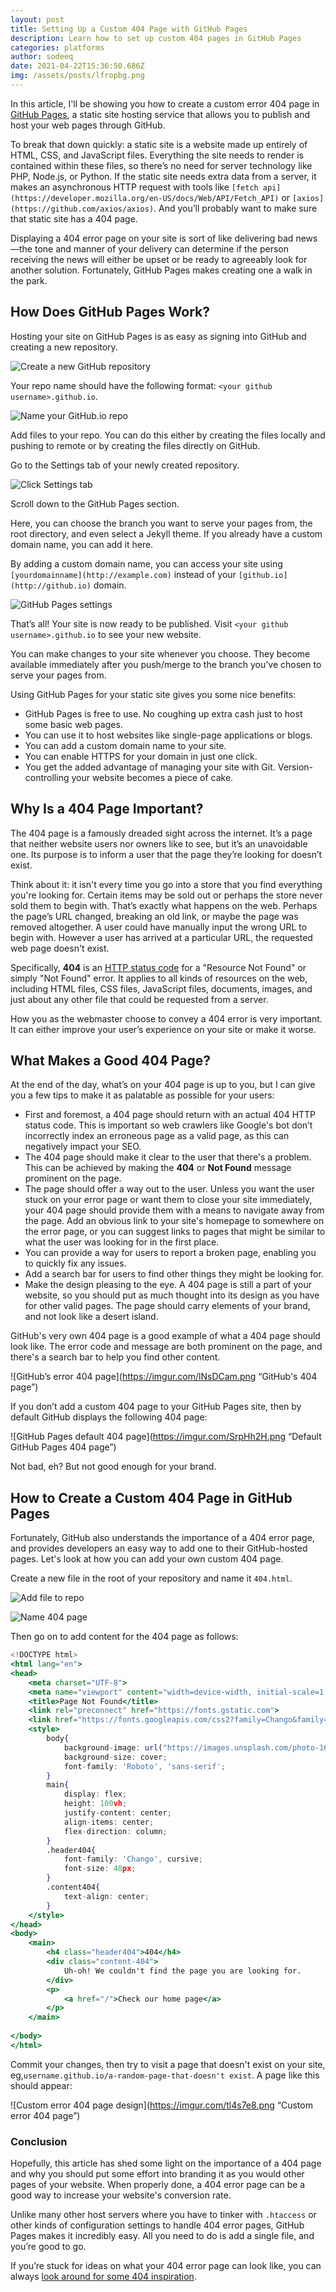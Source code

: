 ```yaml
---
layout: post
title: Setting Up a Custom 404 Page with GitHub Pages
description: Learn how to set up custom 404 pages in GitHub Pages
categories: platforms
author: sodeeq
date: 2021-04-22T15:36:50.686Z
img: /assets/posts/lfropbg.png
---
```


In this article, I'll be showing you how to create a custom error 404 page in [GitHub Pages](https://lab.github.com/githubtraining/github-pages), a static site hosting service that allows you to publish and host your web pages through GitHub.

To break that down quickly: a static site is a website made up entirely of HTML, CSS, and JavaScript files. Everything the site needs to render is contained within these files, so there’s no need for server technology like PHP, Node.js, or Python. If the static site needs extra data from a server, it makes an asynchronous HTTP request with tools like `[fetch api](https://developer.mozilla.org/en-US/docs/Web/API/Fetch_API)` or `[axios](https://github.com/axios/axios)`. And you’ll probably want to make sure that static site has a 404 page.

Displaying a 404 error page on your site is sort of like delivering bad news—the tone and manner of your delivery can determine if the person receiving the news will either be upset or be ready to agreeably look for another solution. Fortunately, GitHub Pages makes creating one a walk in the park.

## How Does GitHub Pages Work?

Hosting your site on GitHub Pages is as easy as signing into GitHub and creating a new repository. 

![Create a new GitHub repository](https://i.imgur.com/kI4Tuh6.png)

Your repo name should have the following format: `<your github username>.github.io`.

![Name your GitHub.io repo](https://imgur.com/33fezEh.png)

Add files to your repo. You can do this either by creating the files locally and pushing to remote or by creating the files directly on GitHub.

Go to the Settings tab of your newly created repository.

![Click Settings tab](https://imgur.com/O3szeWF.png)

Scroll down to the GitHub Pages section. 

Here, you can choose the branch you want to serve your pages from, the root directory, and even select a Jekyll theme. If you already have a custom domain name, you can add it here.

By adding a custom domain name, you can access your site using `[yourdomainname](http://example.com)` instead of your `[github.io](http://github.io)` domain.

![GitHub Pages settings](https://imgur.com/JKGXKmS.png)

That’s all! Your site is now ready to be published. Visit `<your github username>.github.io` to see your new website. 

You can make changes to your site whenever you choose. They become available immediately after you push/merge to the branch you’ve chosen to serve your pages from.

Using GitHub Pages for your static site gives you some nice benefits:

- GitHub Pages is free to use. No coughing up extra cash just to host some basic web pages.
- You can use it to host websites like single-page applications or blogs.
- You can add a custom domain name to your site.
- You can enable HTTPS for your domain in just one click.
- You get the added advantage of managing your site with Git. Version-controlling your website becomes a piece of cake.

## Why Is a 404 Page Important?

The 404 page is a famously dreaded sight across the internet. It’s a page that neither website users nor owners like to see, but it’s an unavoidable one. Its purpose is to inform a user that the page they’re looking for doesn’t exist.

Think about it: it isn't every time you go into a store that you find everything you're looking for. Certain items may be sold out or perhaps the store never sold them to begin with. That’s exactly what happens on the web. Perhaps the page’s URL changed, breaking an old link, or maybe the page was removed altogether. A user could have manually input the wrong URL to begin with. However a user has arrived at a particular URL, the requested web page doesn't exist.

Specifically, **404** is an [HTTP status code](https://developer.mozilla.org/en-US/docs/Web/HTTP/Status) for a "Resource Not Found" or simply "Not Found" error. It applies to all kinds of resources on the web, including HTML files, CSS files, JavaScript files, documents, images, and just about any other file that could be requested from a server.

How you as the webmaster choose to convey a 404 error is very important. It can either improve your user’s experience on your site or make it worse.

## What Makes a Good 404 Page?

At the end of the day, what’s on your 404 page is up to you, but I can give you a few tips to make it as palatable as possible for your users:

- First and foremost, a 404 page should return with an actual 404 HTTP status code. This is important so web crawlers like Google's bot don’t incorrectly index an erroneous page as a valid page, as this can negatively impact your SEO.
- The 404 page should make it clear to the user that there's a problem. This can be achieved by making the **404** or **Not Found** message prominent on the page.
- The page should offer a way out to the user. Unless you want the user stuck on your error page or want them to close your site immediately, your 404 page should provide them with a means to navigate away from the page. Add an obvious link to your site's homepage to somewhere on the error page, or you can suggest links to pages that might be similar to what the user was looking for in the first place.
- You can provide a way for users to report a broken page, enabling you to quickly fix any issues.
- Add a search bar for users to find other things they might be looking for.
- Make the design pleasing to the eye. A 404 page is still a part of your website, so you should put as much thought into its design as you have for other valid pages. The page should carry elements of your brand, and not look like a desert island.

GitHub's very own 404 page is a good example of what a 404 page should look like. The error code and message are both prominent on the page, and there's a search bar to help you find other content.

![GitHub’s error 404 page](https://imgur.com/lNsDCam.png “GitHub's 404 page”)

If you don’t add a custom 404 page to your GitHub Pages site, then by default GitHub displays the following 404 page:

![GitHub Pages default 404 page](https://imgur.com/SrpHh2H.png “Default GitHub Pages 404 page”)

Not bad, eh? But not good enough for your brand.

## How to Create a Custom 404 Page in GitHub Pages

Fortunately, GitHub also understands the importance of a 404 error page, and provides developers an easy way to add one to their GitHub-hosted pages. Let's look at how you can add your own custom 404 page.

Create a new file in the root of your repository and name it `404.html`.

![Add file to repo](https://imgur.com/q5x4MeZ.png)

![Name 404 page](https://imgur.com/pQpMVoQ.png)

Then go on to add content for the 404 page as follows:

```jsx
<!DOCTYPE html>
<html lang="en">
<head>
    <meta charset="UTF-8">
    <meta name="viewport" content="width=device-width, initial-scale=1.0">
    <title>Page Not Found</title>
    <link rel="preconnect" href="https://fonts.gstatic.com">
    <link href="https://fonts.googleapis.com/css2?family=Chango&family=Roboto:wght@300&display=swap" rel="stylesheet">
    <style>
        body{
            background-image: url("https://images.unsplash.com/photo-1616235132417-99f443954d2e?ixid=MXwxMjA3fDB8MHxwaG90by1wYWdlfHx8fGVufDB8fHw%3D&ixlib=rb-1.2.1&auto=format&fit=crop&w=334&q=80");
            background-size: cover;
            font-family: 'Roboto', 'sans-serif';
        }
        main{
            display: flex;
            height: 100vh;
            justify-content: center;
            align-items: center;
            flex-direction: column;
        }
        .header404{
            font-family: 'Chango', cursive;
            font-size: 48px;
        }
        .content404{
            text-align: center;
        }
    </style>
</head>
<body>
    <main>
        <h4 class="header404">404</h4>
        <div class="content-404">
            Uh-oh! We couldn't find the page you are looking for.
        </div>
        <p>
            <a href="/">Check our home page</a>
        </p>
    </main>
    
</body>
</html>
```

Commit your changes, then try to visit a page that doesn't exist on your site, eg,`username.github.io/a-random-page-that-doesn't exist`. A page like this should appear:

![Custom error 404 page design](https://imgur.com/tl4s7e8.png “Custom error 404 page”)

### Conclusion

Hopefully, this article has shed some light on the importance of a 404 page and why you should put some effort into branding it as you would other pages of your website. When properly done, a 404 error page can be a good way to increase your website's conversion rate.

Unlike many other host servers where you have to tinker with `.htaccess` or other kinds of configuration settings to handle 404 error pages, GitHub Pages makes it incredibly easy. All you need to do is add a single file, and you’re good to go.

If you’re stuck for ideas on what your 404 error page can look like, you can always [look around for some 404 inspiration](https://www.creativebloq.com/web-design/best-404-pages-812505).
